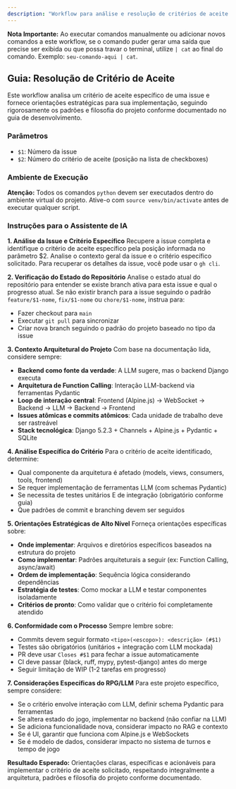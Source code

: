 ```yaml
---
description: "Workflow para análise e resolução de critérios de aceite específicos de issues, fornecendo orientações estratégicas baseadas no guia de desenvolvimento do projeto."
---
```


**Nota Importante:** Ao executar comandos manualmente ou adicionar novos comandos a este workflow, se o comando puder gerar uma saída que precise ser exibida ou que possa travar o terminal, utilize `| cat` ao final do comando. Exemplo: `seu-comando-aqui | cat`.

## Guia: Resolução de Critério de Aceite

Este workflow analisa um critério de aceite específico de uma issue e fornece orientações estratégicas para sua implementação, seguindo rigorosamente os padrões e filosofia do projeto conforme documentado no guia de desenvolvimento.

### Parâmetros
- `$1`: Número da issue
- `$2`: Número do critério de aceite (posição na lista de checkboxes)

### Ambiente de Execução
**Atenção:** Todos os comandos `python` devem ser executados dentro do ambiente virtual do projeto. Ative-o com `source venv/bin/activate` antes de executar qualquer script.

### Instruções para o Assistente de IA

**1. Análise da Issue e Critério Específico**
Recupere a issue completa e identifique o critério de aceite específico pela posição informada no parâmetro $2. Analise o contexto geral da issue e o critério específico solicitado. Para recuperar os detalhes da issue, você pode usar o `gh cli`.

**2. Verificação do Estado do Repositório**
Analise o estado atual do repositório para entender se existe branch ativa para esta issue e qual o progresso atual. Se não existir branch para a issue seguindo o padrão `feature/$1-nome`, `fix/$1-nome` ou `chore/$1-nome`, instrua para:
- Fazer checkout para `main`
- Executar `git pull` para sincronizar
- Criar nova branch seguindo o padrão do projeto baseado no tipo da issue

**3. Contexto Arquitetural do Projeto**
Com base na documentação lida, considere sempre:
- **Backend como fonte da verdade**: A LLM sugere, mas o backend Django executa
- **Arquitetura de Function Calling**: Interação LLM-backend via ferramentas Pydantic
- **Loop de interação central**: Frontend (Alpine.js) → WebSocket → Backend → LLM → Backend → Frontend
- **Issues atômicas e commits atômicos**: Cada unidade de trabalho deve ser rastreável
- **Stack tecnológica**: Django 5.2.3 + Channels + Alpine.js + Pydantic + SQLite

**4. Análise Específica do Critério**
Para o critério de aceite identificado, determine:
- Qual componente da arquitetura é afetado (models, views, consumers, tools, frontend)
- Se requer implementação de ferramentas LLM (com schemas Pydantic)
- Se necessita de testes unitários E de integração (obrigatório conforme guia)
- Que padrões de commit e branching devem ser seguidos

**5. Orientações Estratégicas de Alto Nível**
Forneça orientações específicas sobre:
- **Onde implementar**: Arquivos e diretórios específicos baseados na estrutura do projeto
- **Como implementar**: Padrões arquiteturais a seguir (ex: Function Calling, async/await)
- **Ordem de implementação**: Sequência lógica considerando dependências
- **Estratégia de testes**: Como mockar a LLM e testar componentes isoladamente
- **Critérios de pronto**: Como validar que o critério foi completamente atendido

**6. Conformidade com o Processo**
Sempre lembre sobre:
- Commits devem seguir formato `<tipo>(<escopo>): <descrição> (#$1)`
- Testes são obrigatórios (unitários + integração com LLM mockada)
- PR deve usar `Closes #$1` para fechar a issue automaticamente
- CI deve passar (black, ruff, mypy, pytest-django) antes do merge
- Seguir limitação de WIP (1-2 tarefas em progresso)

**7. Considerações Específicas do RPG/LLM**
Para este projeto específico, sempre considere:
- Se o critério envolve interação com LLM, definir schema Pydantic para ferramentas
- Se altera estado do jogo, implementar no backend (não confiar na LLM)
- Se adiciona funcionalidade nova, considerar impacto no RAG e contexto
- Se é UI, garantir que funciona com Alpine.js e WebSockets
- Se é modelo de dados, considerar impacto no sistema de turnos e tempo de jogo

**Resultado Esperado:**
Orientações claras, específicas e acionáveis para implementar o critério de aceite solicitado, respeitando integralmente a arquitetura, padrões e filosofia do projeto conforme documentado.
